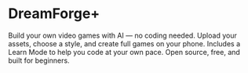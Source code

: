 # DreamForge+
Build your own video games with AI — no coding needed. Upload your assets, choose a style, and create full games on your phone. Includes a Learn Mode to help you code at your own pace. Open source, free, and built for beginners.
